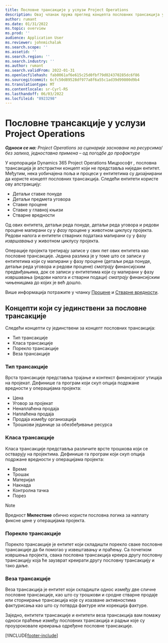 ```yaml
---
title: Пословне трансакције у услузи Project Operations
description: Овај чланак пружа преглед концепта пословних трансакција у корпорацији Мицрософт Dynamics 365 Project Operations.
author: rumant
ms.date: 01/31/2022
ms.topic: overview
ms.prod: ''
audience: Application User
ms.reviewer: johnmichalak
ms.search.scope: ''
ms.assetid: ''
ms.search.region: ''
ms.search.industry: ''
ms.author: rumant
ms.search.validFrom: 2022-01-31
ms.openlocfilehash: fab0061af6e615c25d0fbf79d024370285dc6f86
ms.sourcegitcommit: 6cfc50d89528df977a8f6a55c1ad39d99800d9b4
ms.translationtype: MT
ms.contentlocale: sr-Cyrl-RS
ms.lasthandoff: 06/03/2022
ms.locfileid: "8923298"
---
```

# <a name="business-transactions-in-project-operations"></a>Пословне трансакције у услузи Project Operations

_**Односи се на:** Project Operations за сценарије засноване на ресурсима/без залиха, једноставна примена – од погодбе до профактуре_

У корпорацији Dynamics 365 Project Operations Мицрософт *,* пословна трансакција је апстрактни концепт који не представља ниједан ентитет. Међутим, нека уобичајена поља и процеси у ентитетима су дизајнирани да користе концепт пословних трансакција. Следећи ентитети користе ову апстракцију:

- Детаљи ставке понуде
- Детаљи предмета уговора
- Ставке процене
- Ставке у главној књизи
- Стварне вредности

Од ових ентитета, детаљи реда понуде, детаљи реда уговора и редови процене мапирани су у *фазу* процене у животном циклусу пројекта. Редови налога и ентитети стварних података мапирани су у фазу *извршавања* у животном циклусу пројекта.

Операције пројекта третирају записе у свих пет ових ентитета као пословне трансакције. Једина разлика је у томе што се записи у ентитетима који су мапирани у фазу процене (детаљи реда понуде, детаљи реда уговора и редови процене) *сматрају* финансијским предвиђањима, док се записи у ентитетима који су мапирани у фазу извршавања (редови налога и стварни подаци) *сматрају* финансијским чињеницама до којих је већ дошло.

Више информација потражите у чланку [Процене](../project-management/estimating-projects-overview.md) и [Стварне вредности](actuals-overview.md).

## <a name="concepts-that-are-unique-to-business-transactions"></a>Концепти који су јединствени за пословне трансакције

Следећи концепти су јединствени за концепт пословних трансакција:

- Тип трансакције
- Класа трансакције
- Порекло трансакције
- Веза трансакције

### <a name="transaction-type"></a>Тип трансакције

Врста трансакције представља трајање и контекст финансијског утицаја на пројекат. Дефинише га програм који скуп опција подржане вредности у операцијама пројекта:

- Цена
- Уговор за пројекат
- Ненаплаћена продаја
- Наплаћена продаја
- Продаја између организација
- Трошкови јединице за обезбеђивање ресурса

### <a name="transaction-class"></a>Класа трансакције

Класа трансакције представља различите врсте трошкова који се остварују на пројектима. Дефинише га програм који скуп опција подржане вредности у операцијама пројекта:

- Време
- Трошак
- Материјал
- Накнада
- Контролна тачка
- Порез

> [!NOTE]
> Вредност **Милестоне** обично користи пословна логика за наплату фиксне цене у операцијама пројекта.

### <a name="transaction-origin"></a>Порекло трансакције

Порекло трансакције је ентитет који складишти порекло сваке пословне трансакције да би помогао у извештавању и праћењу. Са почетком извршења пројекта, свака пословна трансакција креира другу пословну трансакцију која ће заузврат креирати другу пословну трансакцију и тако даље.

### <a name="transaction-connection"></a>Веза трансакције

Веза трансакција је ентитет који складишти однос између две сличне пословне трансакције, као што су трошкови и сродне стварне продаје или сторнирање трансакција које су изазване активностима фактурисања као што су потврда фактуре или корекција фактуре.

Заједно, ентитети трансакције и ентитети веза трансакција вам помажу односи праћење између пословних трансакција и радњи које су проузроковале креирања одређене пословне трансакције.

[!INCLUDE[footer-include](../includes/footer-banner.md)]
